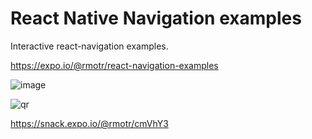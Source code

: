 # React Native Navigation examples

Interactive react-navigation examples.

https://expo.io/@rmotr/react-navigation-examples

![image](https://user-images.githubusercontent.com/7065401/51684021-e60cd900-1fc9-11e9-9cb1-f2bc73f61081.png)

![qr](https://user-images.githubusercontent.com/7065401/51691962-a3073180-1fda-11e9-9b71-555282fa8359.png)

https://snack.expo.io/@rmotr/cmVhY3
